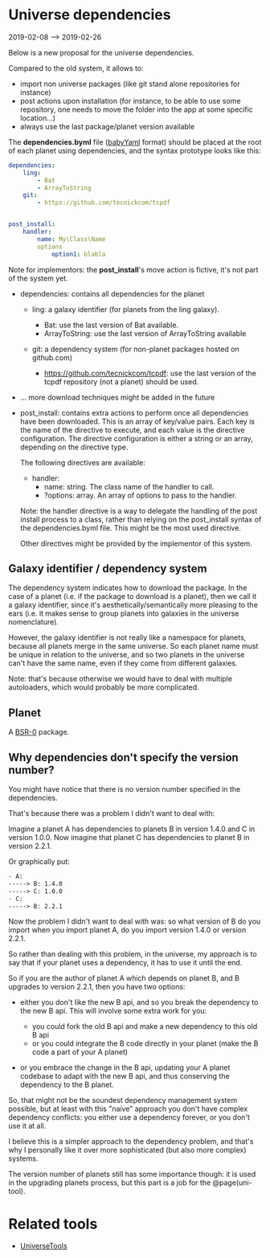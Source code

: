 Universe dependencies
=====================
2019-02-08 --> 2019-02-26



Below is a new proposal for the universe dependencies.

Compared to the old system, it allows to:

- import non universe packages (like git stand alone repositories for instance)
- post actions upon installation (for instance, to be able to use some repository, one needs to move the folder into the app at some specific location...)
- always use the last package/planet version available 





The **dependencies.byml** file ([babyYaml](https://github.com/lingtalfi/BabyYaml) format) should be placed at the root of each planet using dependencies,
and the syntax prototype looks like this:



```yml
dependencies:
    ling:
        - Bat
        - ArrayToString
    git:
        - https://github.com/tecnickcom/tcpdf


post_install:
    handler:
        name: My\Class\Name
        options
            option1: blabla
```


Note for implementors: the **post_install**'s move action is fictive, it's not part of the system yet.

- dependencies: contains all dependencies for the planet  
    - ling: a galaxy identifier (for planets from the ling galaxy).
        - Bat: use the last version of Bat available.
        - ArrayToString: use the last version of ArrayToString available
            
    - git: a dependency system (for non-planet packages hosted on github.com)
        - https://github.com/tecnickcom/tcpdf: use the last version of the tcpdf repository (not a planet) should be used.
        

- ... more download techniques might be added in the future

- post_install: contains extra actions to perform once all dependencies have been downloaded.
    This is an array of key/value pairs.
    Each key is the name of the directive to execute, and each value is the directive configuration.
    The directive configuration is either a string or an array, depending on the directive type.
    
    The following directives are available:
    
    - handler: 
        - name: string. The class name of the handler to call. 
        - ?options: array. An array of options to pass to the handler.
            
    Note: the handler directive is a way to delegate the handling of the post install process to a class, rather
    than relying on the post_install syntax of the dependencies.byml file.
    This might be the most used directive.
    
    Other directives might be provided by the implementor of this system.            
             
    




Galaxy identifier / dependency system
--------------------

The dependency system indicates how to download the package.
In the case of a planet (i.e. if the package to download is a planet), then we call it a galaxy identifier, 
since it's aesthetically/semantically more pleasing to the ears (i.e. it makes sense to group planets into galaxies in the universe nomenclature).

However, the galaxy identifier is not really like a namespace for planets, because all planets merge in the same universe.
So each planet name must be unique in relation to the universe, and so two planets in the universe can't have the same name, 
even if they come from different galaxies. 

Note: that's because otherwise we would have to deal with multiple autoloaders, which would probably be more complicated. 



Planet
--------

A [BSR-0](https://github.com/lingtalfi/BumbleBee/blob/master/Autoload/convention.bsr0.eng.md) package.





Why dependencies don't specify the version number?
------------------------------

You might have notice that there is no version number specified in the dependencies.

That's because there was a problem I didn't want to deal with:

Imagine a planet A has dependencies to planets B in version 1.4.0 and C in version 1.0.0.
Now imagine that planet C has dependencies to planet B in version 2.2.1.

Or graphically put:

```txt
- A:
-----> B: 1.4.0
-----> C: 1.0.0
- C:
-----> B: 2.2.1
```

Now the problem I didn't want to deal with was: so what version of B do you import when you import planet A,
do you import version 1.4.0 or version 2.2.1.

So rather than dealing with this problem, in the universe, my approach is to say that if your planet uses a dependency,
it has to use it until the end. 

So if you are the author of planet A which depends on planet B, and B upgrades to version 2.2.1, then you have two options:

- either you don't like the new B api, and so you break the dependency to the new B api.
    This will involve some extra work for you:        
    - you could fork the old B api and make a new dependency to this old B api 
    - or you could integrate the B code directly in your planet (make the B code a part of your A planet)
        
- or you embrace the change in the B api, updating your A planet codebase to adapt with the new B api, and thus conserving the dependency to the B planet.


So, that might not be the soundest dependency management system possible, but at least with this "naive" approach you don't have complex dependency conflicts:
you either use a dependency forever, or you don't use it at all.

I believe this is a simpler approach to the dependency problem, and that's why I personally like it over more sophisticated (but also more complex) systems.


The version number of planets still has some importance though: it is used in the upgrading planets process, but this part is a job for the @page(uni-tool).

  
















Related tools
=============

- [UniverseTools](https://github.com/lingtalfi/UniverseTools)